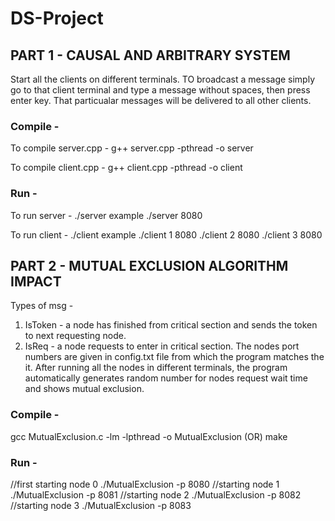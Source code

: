 # DS-Project

## PART 1 - CAUSAL AND ARBITRARY SYSTEM
Start all the clients on different terminals. TO broadcast a message simply go to that client terminal and type a message without spaces, then press enter key. That particualar messages will be delivered to all other clients.

### Compile -
To compile server.cpp -
g++ server.cpp -pthread -o server

To compile client.cpp -
g++ client.cpp -pthread -o client

### Run -
To run server -
./server <port> 
example
./server 8080

To run client -
./client <clientid> <port>
example
./client 1 8080
./client 2 8080
./client 3 8080

## PART 2 - MUTUAL EXCLUSION ALGORITHM IMPACT
Types of msg -
1.  IsToken - a node has finished from critical section and sends the token to next requesting node. 
2. IsReq - a node requests to enter in critical section.
The nodes port numbers are given in config.txt file from which the program matches the it. After running all the nodes in different terminals, the program automatically generates random number for nodes request wait time and shows mutual exclusion.

### Compile -
gcc MutualExclusion.c -lm -lpthread -o MutualExclusion
 (OR)
make

### Run -
//first starting node 0
./MutualExclusion -p 8080
//starting node 1
./MutualExclusion -p 8081
//starting node 2
./MutualExclusion -p 8082
//starting node 3
./MutualExclusion -p 8083
